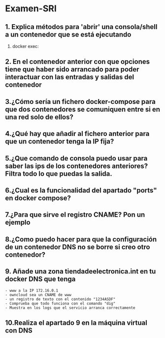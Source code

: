 # Examen-SRI

## 1. Explica métodos para 'abrir' una consola/shell a un contenedor que se está ejecutando
 1. docker exec:

## 2. En el contenedor anterior con que opciones tiene que haber sido arrancado para poder interactuar con las entradas y salidas del contenedor


## 3.¿Cómo sería un fichero docker-compose para que dos contenedores se comuniquen entre si en una red solo de ellos?


## 4.¿Qué hay que añadir al fichero anterior para que un contenedor tenga la IP fija?


## 5.¿Que comando de consola puedo usar para saber las ips de los contenedores anteriores? Filtra todo lo que puedas la salida.


## 6.¿Cual es la funcionalidad del apartado "ports" en docker compose?


## 7.¿Para que sirve el registro CNAME? Pon un ejemplo


## 8.¿Como puedo hacer para que la configuración de un contenedor DNS no se borre si creo otro contenedor?


## 9. Añade una zona tiendadeelectronica.int en tu docker DNS que tenga

    - www a la IP 172.16.0.1
    - owncloud sea un CNAME de www
    - un registro de texto con el contenido "1234ASDF"
    - Comprueba que todo funciona con el comando "dig"
    - Muestra en los logs que el servicio arranca correctamente

## 10.Realiza el apartado 9 en la máquina virtual con DNS